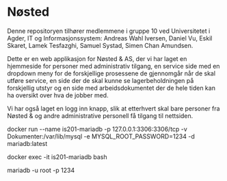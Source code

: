 # Nøsted
Denne repositoryen tilhører medlemmene i gruppe 10 ved Universitetet i Agder, IT og Informasjonssystem:
Andreas Wahl Iversen,
Daniel Vu,
Eskil Skaret,
Lamek Tesfazghi,
Samuel Systad,
Simen Chan Amundsen.

Dette er en web applikasjon for Nøsted & AS, der vi har laget en hjemmeside for personer med administrativ tilgang, en service side med en dropdown meny for de forskjellige prosessene de gjennomgår når de skal utføre service, en side der de skal kunne se lagerbeholdningen på forskjellig utstyr og en side med arbeidsdokumentet der de hele tiden kan ha oversikt over hva de jobber med.

Vi har også laget en logg inn knapp, slik at etterhvert skal bare personer fra Nøsted & og andre administrative personell få tilgang til nettsiden.

<!-- Dette er hvordan man setter opp databasen i docker med cmd -->
docker run --name is201-mariadb -p 127.0.0.1:3306:3306/tcp -v Dokumenter:/var/lib/mysql -e MYSQL_ROOT_PASSWORD=1234 -d mariadb:latest

docker exec -it is201-mariadb bash 

mariadb -u root -p
1234
